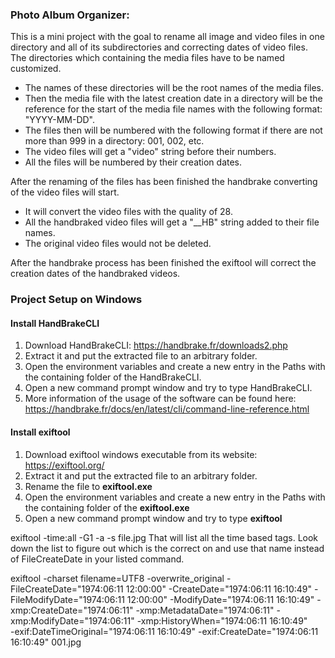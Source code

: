 ### Photo Album Organizer:

This is a mini project with the goal to rename all image and video files in one directory and all of its subdirectories 
and correcting dates of video files.
The directories which containing the media files have to be named customized. 
* The names of these directories will be the root names of the media files.
* Then the media file with the latest creation date in a directory will be the reference for the start of the media file names with the following format: "YYYY-MM-DD".
* The files then will be numbered with the following format if there are not more than 999 in a directory: 001, 002, etc.
* The video files will get a "video" string before their numbers.
* All the files will be numbered by their creation dates.

After the renaming of the files has been finished the handbrake converting of the video files will start.
* It will convert the video files with the quality of 28.
* All the handbraked video files will get a "__HB" string added to their file names.
* The original video files would not be deleted.

After the handbrake process has been finished the exiftool will correct the creation dates of the handbraked videos.

### Project Setup on Windows

#### Install HandBrakeCLI

1. Download HandBrakeCLI: https://handbrake.fr/downloads2.php
2. Extract it and put the extracted file to an arbitrary folder.
3. Open the environment variables and create a new entry in the Paths with the containing folder of the HandBrakeCLI.
4. Open a new command prompt window and try to type HandBrakeCLI.
5. More information of the usage of the software can be found here: https://handbrake.fr/docs/en/latest/cli/command-line-reference.html

#### Install exiftool

1. Download exiftool windows executable from its website: https://exiftool.org/
2. Extract it and put the extracted file to an arbitrary folder.
3. Rename the file to **exiftool.exe**
4. Open the environment variables and create a new entry in the Paths with the containing folder of the **exiftool.exe**
5. Open a new command prompt window and try to type **exiftool**


exiftool -time:all -G1 -a -s file.jpg
That will list all the time based tags.  Look down the list to figure out which is the correct on and use that name instead of FileCreateDate in your listed command.

exiftool
-charset
filename=UTF8
-overwrite_original
-FileCreateDate="1974:06:11 12:00:00"
-CreateDate="1974:06:11 16:10:49"
-FileModifyDate="1974:06:11 12:00:00"
-ModifyDate="1974:06:11 16:10:49"
-xmp:CreateDate="1974:06:11"
-xmp:MetadataDate="1974:06:11"
-xmp:ModifyDate="1974:06:11"
-xmp:HistoryWhen="1974:06:11 16:10:49"  
-exif:DateTimeOriginal="1974:06:11 16:10:49"
-exif:CreateDate="1974:06:11 16:10:49"
001.jpg
